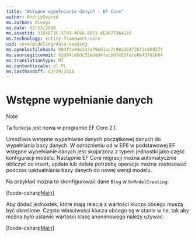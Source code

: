 ```yaml
---
title: "Wstępne wypełnianie danych - EF Core"
author: AndriySvyryd
ms.author: divega
ms.date: 02/23/2018
ms.assetid: 3154BF3C-1749-4C60-8D51-AE86773AA116
ms.technology: entity-framework-core
uid: core/modeling/data-seeding
ms.openlocfilehash: 693ffe44e247a79e01ac7c98a36472bf2c68d37f
ms.sourcegitcommit: b2d94cebdc32edad4fecb07e53fece66437d1b04
ms.translationtype: MT
ms.contentlocale: pl-PL
ms.lasthandoff: 02/28/2018
---
```

# <a name="data-seeding"></a>Wstępne wypełnianie danych

> [!NOTE]  
> Ta funkcja jest nowa w programie EF Core 2.1.

Umożliwia wstępne wypełnianie danych początkowej danych do wypełniania bazy danych. W odróżnieniu od w EF6 w podstawowej EF wstępne wypełnianie danych jest skojarzona z typem jednostki jako część konfiguracji modelu. Następnie EF Core migracji można automatycznie obliczyć co insert, update lub delete potrzebę operacje można zastosować podczas uaktualniania bazy danych do nowej wersji modelu.

Na przykład można to skonfigurować dane `Blog` w `OnModelCreating`:

[!code-csharp[Main](../../../samples/core/DataSeeding/DataSeedingContext.cs?name=BlogSeed)]

Aby dodać jednostek, które mają relację z wartości klucza obcego muszą być określone. Często właściwości klucza obcego są w stanie w tle, tak aby można było ustawić wartości klasę anonimowego należy używać:

[!code-csharp[Main](../../../samples/core/DataSeeding/DataSeedingContext.cs?name=PostSeed)]
